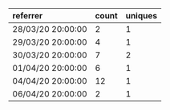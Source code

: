 | referrer          | count | uniques |
| :---------------- | :---- | :------ |
| 28/03/20 20:00:00 | 2     | 1       |
| 29/03/20 20:00:00 | 4     | 1       |
| 30/03/20 20:00:00 | 7     | 2       |
| 01/04/20 20:00:00 | 6     | 1       |
| 04/04/20 20:00:00 | 12    | 1       |
| 06/04/20 20:00:00 | 2     | 1       |